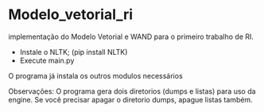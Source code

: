 # Modelo_vetorial_ri
implementação do Modelo Vetorial e WAND para o primeiro trabalho de RI.

- Instale o NLTK; (pip install NLTK)
- Execute main.py

O programa já instala os outros modulos necessários

Observações: O programa gera dois diretorios (dumps e listas) para uso da engine. Se você precisar apagar o diretorio dumps, apague listas também.
